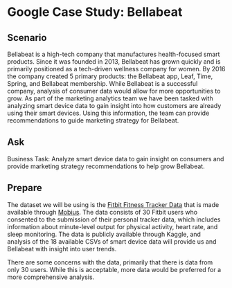 # Google Case Study: Bellabeat

## Scenario
Bellabeat is a high-tech company that manufactures health-focused smart products. Since it was founded in 2013, Bellabeat has grown quickly and is primarily positioned as a tech-driven wellness company for women. By 2016 the company created 5 primary products: the Bellabeat app, Leaf, Time, Spring, and Bellabeat membership. While Bellabeat is a successful company, analysis of consumer data would allow for more opportunities to grow. As part of the marketing analytics team we have been tasked with analyzing smart device data to gain insight into how customers are already using their smart devices. Using this information, the team can provide recommendations to guide marketing strategy for Bellabeat.

## Ask
Business Task: Analyze smart device data to gain insight on consumers and provide marketing strategy recommendations to help grow Bellabeat.

## Prepare
The dataset we will be using is the [Fitbit Fitness Tracker Data](https://www.kaggle.com/datasets/arashnic/fitbit) that is made available through [Mobius](https://www.kaggle.com/arashnic). The data consists of 30 Fitbit users who consented to the submission of their personal tracker data, which includes information about minute-level output for physical activity, heart rate, and sleep monitoring. The data is publicly available through Kaggle, and analysis of the 18 available CSVs of smart device data will provide us and Bellabeat with insight into user trends.

There are some concerns with the data, primarily that there is data from only 30 users. While this is acceptable, more data would be preferred for a more comprehensive analysis.
